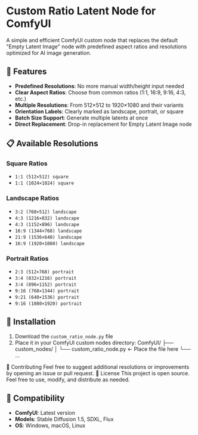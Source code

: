 # Custom Ratio Latent Node for ComfyUI

A simple and efficient ComfyUI custom node that replaces the default "Empty Latent Image" node with predefined aspect ratios and resolutions optimized for AI image generation.

## 🎯 Features

- **Predefined Resolutions**: No more manual width/height input needed
- **Clear Aspect Ratios**: Choose from common ratios (1:1, 16:9, 9:16, 4:3, etc.)
- **Multiple Resolutions**: From 512×512 to 1920×1080 and their variants
- **Orientation Labels**: Clearly marked as landscape, portrait, or square
- **Batch Size Support**: Generate multiple latents at once
- **Direct Replacement**: Drop-in replacement for Empty Latent Image node

## 📋 Available Resolutions

### Square Ratios
- `1:1 (512×512) square`
- `1:1 (1024×1024) square`

### Landscape Ratios
- `3:2 (768×512) landscape`
- `4:3 (1216×832) landscape`
- `4:3 (1152×896) landscape`
- `16:9 (1344×768) landscape`
- `21:9 (1536×640) landscape`
- `16:9 (1920×1080) landscape`

### Portrait Ratios
- `2:3 (512×768) portrait`
- `3:4 (832×1216) portrait`
- `3:4 (896×1152) portrait`
- `9:16 (768×1344) portrait`
- `9:21 (640×1536) portrait`
- `9:16 (1080×1920) portrait`

## 🚀 Installation

1. Download the `custom_ratio_node.py` file
2. Place it in your ComfyUI custom nodes directory:
ComfyUI/
├── custom_nodes/
│   └── custom_ratio_node.py  ← Place the file here
└── ...

🤝 Contributing
Feel free to suggest additional resolutions or improvements by opening an issue or pull request.
📝 License
This project is open source. Feel free to use, modify, and distribute as needed.

## 🔗 Compatibility

- **ComfyUI**: Latest version
- **Models**: Stable Diffusion 1.5, SDXL, Flux
- **OS**: Windows, macOS, Linux
